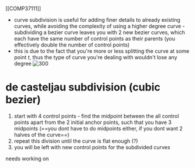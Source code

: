 [[COMP37111]]

- curve subdivision is useful for adding finer details to already existing curves, while avoiding the complexity of using a higher degree curve - subdividing a bezier curve leaves you with 2 new bezier curves, which each have the same number of control points as their parents (you effectively double the number of control points)
- this is due to the fact that you're more or less splitting the curve at some point $t$, thus the type of curve you're dealing with wouldn't lose any degree
![300](https://i.imgur.com/3KmWsv1.png)

# de casteljau subdivision (cubic bezier)
1. start with 4 control points - find the midpoint between the all control points apart from the 2 initial anchor points, such that you have 3 midpoints (==you dont have to do midpoints either, if you dont want 2 halves of the curve==)
2. repeat this division until the curve is flat enough (?)
3. you will be left with new control points for the subdivided curves

needs working on
